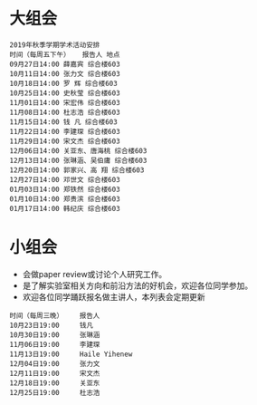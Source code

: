 # 大组会
```
2019年秋季学期学术活动安排
时间（每周五下午）	报告人	地点
09月27日14:00	薛嘉宾	综合楼603
10月11日14:00	张力文	综合楼603
10月18日14:00	罗 辉	综合楼603
10月25日14:00	史秋莹	综合楼603
11月01日14:00	宋宏伟	综合楼603
11月08日14:00	杜志浩	综合楼603
11月15日14:00	钱 凡	综合楼603
11月22日14:00	李建琛	综合楼603
11月29日14:00	宋文杰	综合楼603
12月06日14:00	关亚东、唐海桃	综合楼603
12月13日14:00	张琳涵、吴伯庸	综合楼603
12月20日14:00	郭家兴、高 翔	综合楼603
12月27日14:00	邓世文	综合楼603
01月03日14:00	郑铁然	综合楼603
01月10日14:00	郑贵滨	综合楼603
01月17日14:00	韩纪庆	综合楼603
```

# 小组会
* 会做paper review或讨论个人研究工作。
* 是了解实验室相关方向和前沿方法的好机会，欢迎各位同学参加。
* 欢迎各位同学踊跃报名做主讲人，本列表会定期更新
```
时间（每周三晚）	报告人
10月23日19:00     钱凡
10月30日19:00     张琳涵
11月06日19:00     李建琛
11月13日19:00     Haile Yihenew
12月04日19:00     张力文
12月11日19:00     宋文杰
12月18日19:00     关亚东
12月25日19:00     杜志浩
```
